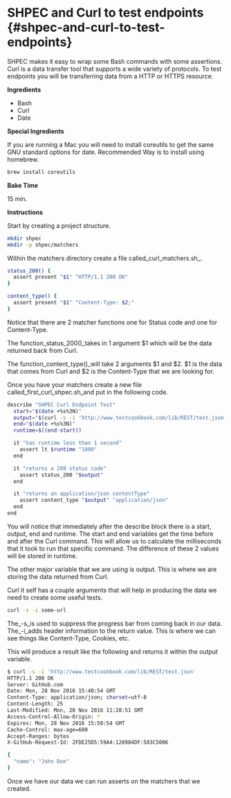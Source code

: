 # SHPEC and Curl to test endpoints {#shpec-and-curl-to-test-endpoints}

SHPEC makes it easy to wrap some Bash commands with some assertions. Curl is a data transfer tool that supports a wide variety of protocols. To test endpoints you will be transferring data from a HTTP or HTTPS resource.

**Ingredients**

* Bash
* Curl
* Date

**Special Ingredients**

If you are running a Mac you will need to install coreutils to get the same GNU standard options for date. Recommended Way is to install using homebrew.

```bash
brew install coreutils
```

**Bake Time**

15 min.

**Instructions**

Start by creating a project structure.

```bash
mkdir shpec
mkdir -p shpec/matchers
```

Within the matchers directory create a file called_curl\_matchers.sh_.

```bash
status_200() {
  assert present "$1" "HTTP/1.1 200 OK"
}

content_type() {
  assert present "$1" "Content-Type: $2;"
}

```

Notice that there are 2 matcher functions one for Status code and one for Content-Type.

The function_status\_200\(\)_takes in 1 argument $1 which will be the data returned back from Curl.

The function_content\_type\(\)_will take 2 arguments $1 and $2. $1 is the data that comes from Curl and $2 is the Content-Type that we are looking for.

Once you have your matchers create a new file called_first\_curl\_shpec.sh_and put in the following code.

```bash
describe "SHPEC Curl Endpoint Test"
  start="$(date +%s%3N)"
  output="$(curl -s -i 'http://www.testcookbook.com/lib/REST/test.json')"
  end="$(date +%s%3N)"
  runtime=$((end-start))

  it "has runtime less than 1 second"
    assert lt $runtime "1000"
  end

  it "returns a 200 status code"
    assert status_200 "$output"
  end

  it "returns an application/json contentType"
    assert content_type "$output" "application/json"
  end
end

```

You will notice that immediately after the describe block there is a start, output, end and runtime. The start and end variables get the time before and after the Curl command. This will allow us to calculate the milliseconds that it took to run that specific command. The difference of these 2 values will be stored in runtime.

The other major variable that we are using is output. This is where we are storing the data returned from Curl.

Curl it self has a couple arguments that will help in producing the data we need to create some useful tests.

```bash
curl -s -i some-url
```

The_-s_is used to suppress the progress bar from coming back in our data. The_-i_adds header information to the return value. This is where we can see things like Content-Type, Cookies, etc.

This will produce a result like the following and returns it within the output variable.

```bash
$ curl -s -i 'http://www.testcookbook.com/lib/REST/test.json'
HTTP/1.1 200 OK
Server: GitHub.com
Date: Mon, 28 Nov 2016 15:40:54 GMT
Content-Type: application/json; charset=utf-8
Content-Length: 25
Last-Modified: Mon, 28 Nov 2016 11:28:51 GMT
Access-Control-Allow-Origin: *
Expires: Mon, 28 Nov 2016 15:50:54 GMT
Cache-Control: max-age=600
Accept-Ranges: bytes
X-GitHub-Request-Id: 2FDE25D5:59A4:126984DF:583C5006

{
  "name": "John Doe"
}

```

Once we have our data we can run asserts on the matchers that we created.

